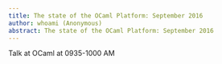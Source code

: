 ```yaml
---
title: The state of the OCaml Platform: September 2016
author: whoami (Anonymous)
abstract: The state of the OCaml Platform: September 2016
---
```


Talk at OCaml at 0935-1000 AM
